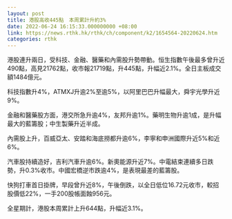```yaml
---
layout: post
title: 港股高收445點　本周累計升約3%
date: 2022-06-24 16:15:33.000000000 +08:00
link: https://news.rthk.hk/rthk/ch/component/k2/1654564-20220624.htm
categories: rthk
---
```


港股連升兩日，受科技、金融、醫藥和內需股升勢帶動。恒生指數午後最多曾升近490點，高見21762點，收市報21719點，升445點，升幅近2.1%。全日主板成交額1484億元。

科技指數升4%，ATMXJ升逾2%至逾5%，以阿里巴巴升幅最大，舜宇光學升近9%。

金融和醫藥股方面，港交所急升逾4%，友邦升逾1%。藥明生物升逾1成，是升幅最大的藍籌股；中生製藥升近半成。

內需股上升，百威亞太、安踏和海底撈都升逾6%，李寧和申洲國際升近5%和近6%。

汽車股持續造好，吉利汽車升逾6%。新奧能源升近7%。中電結束連續多日跌勢，升0.3%收市。中國宏橋逆市跌逾4%，是表現最差的藍籌股。

快狗打車首日掛牌，早段曾升近8%，午後倒跌，以全日低位16.72元收市，較招股價低22%，一手200股帳面蝕956元。

全星期計，港股本周累計上升644點，升幅近3.1%。
